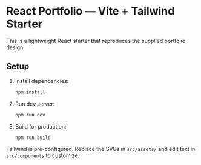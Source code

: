 # React Portfolio — Vite + Tailwind Starter

This is a lightweight React starter that reproduces the supplied portfolio design.

## Setup
1. Install dependencies:
   ```bash
   npm install
   ```
2. Run dev server:
   ```bash
   npm run dev
   ```
3. Build for production:
   ```bash
   npm run build
   ```

Tailwind is pre-configured. Replace the SVGs in `src/assets/` and edit text in `src/components` to customize.
